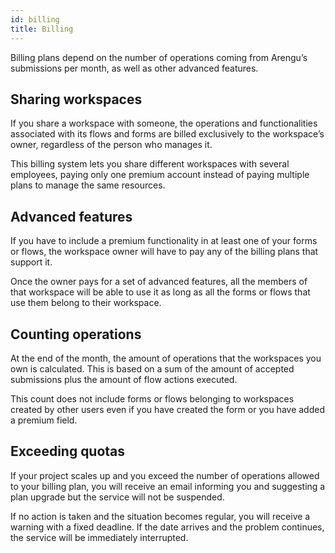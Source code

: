 ```yaml
---
id: billing
title: Billing
---
```


Billing plans depend on the number of operations coming from Arengu’s submissions per month, as well as other advanced features.

## Sharing workspaces

If you share a workspace with someone, the operations and functionalities associated with its flows and forms are billed exclusively to the workspace’s owner, regardless of the person who manages it.

This billing system lets you share different workspaces with several employees, paying only one premium account instead of paying multiple plans to manage the same resources.

## Advanced features

If you have to include a premium functionality in at least one of your forms or flows, the workspace owner will have to pay any of the billing plans that support it.

Once the owner pays for a set of advanced features, all the members of that workspace will be able to use it as long as all the forms or flows that use them belong to their workspace.

## Counting operations

At the end of the month, the amount of operations that the workspaces you own is calculated. This is based on a sum of the amount of accepted submissions plus the amount of flow actions executed.

This count does not include forms or flows belonging to workspaces created by other users even if you have created the form or you have added a premium field.

## Exceeding quotas

If your project scales up and you exceed the number of operations allowed to your billing plan, you will receive an email informing you and suggesting a plan upgrade but the service will not be suspended.

If no action is taken and the situation becomes regular, you will receive a warning with a fixed deadline. If the date arrives and the problem continues, the service will be immediately interrupted.
